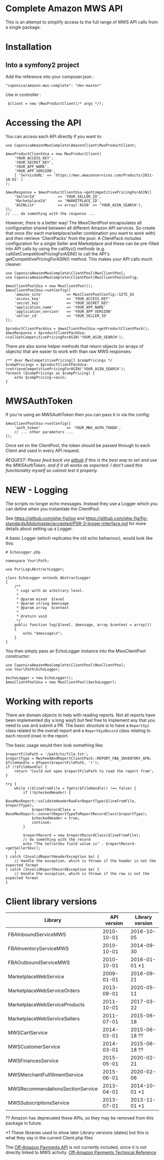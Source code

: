 Complete Amazon MWS API
=======================

This is an attempt to simplify access to the full range of MWS API calls from a single package.

Installation
============

Into a symfony2 project
-----------------------

Add the reference into your composer.json : 

    "caponica/amazon-mws-complete": "dev-master"

Use in controller :

     $client = new \MwsProductClient(/* args */);

Accessing the API
=================

You can access each API directly if you want to:

    use CaponicaAmazonMwsComplete\AmazonClient\MwsProductClient;

    $mwsProductClientUsa = new MwsProductClient(
        'YOUR_ACCESS_KEY',
        'YOUR_SECRET_KEY',
        'YOUR_APP_NAME',
        'YOUR_APP_VERSION',
        [ 'ServiceURL' => 'https://mws.amazonservices.com/Products/2011-10-01' ]
    );

    $mwsResponse = $mwsProductClientUsa->getCompetitivePricingForASIN([
        'SellerId'          => 'YOUR_SELLER_ID',
        'MarketplaceId'     => 'MARKETPLACE_ID',
        'ASINList'          => array('ASIN' => 'YOUR_ASIN_SEARCH'),
    ]);
    // ... do something with the response ...


However, there is a better way! The MwsClientPool encapsulates all configuration shared between all different Amazon
API services. So create that once (for each marketplace/seller combination you want to work with) and then retrieve
'ClientPacks' from the pool. A ClientPack includes configuration for a single Seller and Marketplace and these can be
pre-filled into API calls by using the callXyz() methods (e.g. callGetCompetitivePricingForASIN() to call the API's
getCompetitivePricingForASIN() method. This makes your API calls much cleaner:

    use CaponicaAmazonMwsComplete\ClientPool\MwsClientPool;
    use CaponicaAmazonMwsComplete\ClientPool\MwsClientPoolConfig;

    $mwsClientPoolUsa = new MwsClientPool();
    $mwsClientPoolUsa->setConfig([
        'amazon_site'           => MwsClientPoolConfig::SITE_US
        'access_key'            => 'YOUR_ACCESS_KEY'
        'secret_key'            => 'YOUR_SECRET_KEY'
        'application_name'      => 'YOUR_APP_NAME'
        'application_version'   => 'YOUR_APP_VERSION'
        'seller_id'             => 'YOUR_SELLER_ID'
    ]);

    $productClientPackUsa = $mwsClientPoolUsa->getProductClientPack();
    $mwsResponse = $productClientPackUsa->callGetCompetitivePricingForASIN('YOUR_ASIN_SEARCH');

There are also some helper methods that return objects (or arrays of objects) that are easier to work with than raw
MWS responses:

    /** @var MwsCompetitivePricing[] $compPricings */
    $compPricings = $productClientPackUsa->retrieveCompetitivePricingForASIN('YOUR_ASIN_SEARCH');
    foreach ($compPricings as $compPricing) {
        echo $compPricing->asin;
    }

MWSAuthToken
============

If you're using an MWSAuthToken then you can pass it in via the config:

    $mwsClientPoolUsa->setConfig([
        'auth_token'            => 'YOUR_MWS_AUTH_TOKEN',
        // ... other parameters ...
    ]);

Once set on the ClientPool, the token should be passed through to each Client and used in every API request.

*REQUEST: Please feed back via [github](https://github.com/caponica/AmazonMwsComplete/issues) if this is the best way to 
set and use the MWSAuthToken, and if it all works as expected. I don't used this functionality myself so cannot test it
properly.*

NEW - Logging
=============

The scripts no longer echo messages. Instead they use a Logger which you can define when you instantiate the ClientPool.

See https://github.com/php-fig/log and https://github.com/php-fig/fig-standards/blob/master/accepted/PSR-3-logger-interface.md
for more details about setting up a Logger.

A basic Logger (which replicates the old echo behaviour), would look like this:

    # EchoLogger.php

    namespace Your\Path;
    
    use Psr\Log\AbstractLogger;
    
    class EchoLogger extends AbstractLogger
    {
        /**
         * Logs with an arbitrary level.
         *
         * @param mixed  $level
         * @param string $message
         * @param array  $context
         *
         * @return void
         */
        public function log($level, $message, array $context = array())
        {
            echo "$message\n";
        }
    }

You then simply pass an EchoLogger instance into the MwsClientPool constructor:
    
    use CaponicaAmazonMwsComplete\ClientPool\MwsClientPool;
    use Your\Path\EchoLogger;

    $echoLogger = new EchoLogger();
    $mwsClientPoolUsa = new MwsClientPool($echoLogger);


Working with reports
====================

There are domain objects to help with reading reports. Not all reports have been implemented (by a long way!) but feel 
free to implement any that you need to use and submit a PR. The basic structure is to have a `ReportXyz` class related 
to the overall report and a `ReportXyzRecord` class relating to each record (row) in the report.

The basic usage would then look something like:

    $reportFilePath = '/path/to/file.txt';
    $reportType = MwsFeedAndReportClientPack::REPORT_FBA_INVENTORY_AFN;
    $fileHandle = @fopen($reportFilePath, 'r');
    if (!$fileHandle) {
        return "Could not open $reportFilePath to read the report from";
    }

    try {
        while (($lineFromFile = fgets($fileHandle)) !== false) {
            if (!$checkedHeader) {
                BaseMwsReport::validateHeaderRowForReportType($lineFromFile, $reportType);
                $reportRecordClass = BaseMwsReport::convertReportTypeToReportRecordClass($reportType);
                $checkedHeader = true;
                continue;
            }

            $reportRecord = new $reportRecordClass($lineFromFile);
            // do something with the record 
            echo "The SellerSku field value is" . $reportRecord->getSellerSku();
        }
    } catch (InvalidReportHeaderException $e) {
        // Handle the exception, which is thrown if the header is not the expected format
    } catch (InvalidReportRecordException $e) {
        // Handle the exception, which is thrown if the row is not the expected format
    }



Client library versions
=======================

|Library                            |API version|Library version|
|-----------------------------------|-----------|---------------|
|FBAInboundServiceMWS               |2010-10-01 |2016-10-05     |
|FBAInventoryServiceMWS             |2010-10-01 |2014-09-30     |
|FBAOutboundServiceMWS              |2010-10-01 |2016-01-01 *1  |
|MarketplaceWebService              |2009-01-01 |2016-09-21     |
|MarketplaceWebServiceOrders        |2013-09-01 |2020-05-11     |
|MarketplaceWebServiceProducts      |2011-10-01 |2017-03-22     |
|MarketplaceWebServiceSellers       |2011-07-01 |2015-06-18     |
|MWSCartService                     |2014-03-01 |2015-06-18 ??  |
|MWSCustomerService                 |2014-03-01 |2015-06-18 ??  |
|MWSFinancesService                 |2015-05-01 |2020-02-21     |
|MWSMerchantFulfillmentService      |2015-06-01 |2020-02-06     |
|MWSRecommendationsSectionService   |2013-04-01 |2014-10-01 *1  |
|MWSSubscriptionsService            |2013-07-01 |2013-11-01 *1  |

?? Amazon has deprecated these APIs, so they may be removed from this package in future.

*1 These libraries used to show later Library versions (dates) but this is what they say in the current Client.php files

The [Off-Amazon Payments API](https://developer.amazonservices.co.uk/doc/offamazonpayments/offamazonpayments/v20130101/php.html)
is not currently included, since it is not directly linked to MWS activity.
[Off-Amazon Payments Technical Reference](https://payments.amazon.co.uk/developer/documentation)
